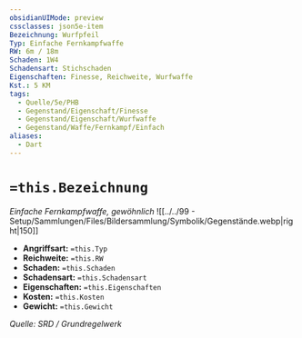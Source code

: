 ```yaml
---
obsidianUIMode: preview
cssclasses: json5e-item
Bezeichnung: Wurfpfeil
Typ: Einfache Fernkampfwaffe
RW: 6m / 18m
Schaden: 1W4
Schadensart: Stichschaden
Eigenschaften: Finesse, Reichweite, Wurfwaffe
Kst.: 5 KM
tags:
  - Quelle/5e/PHB
  - Gegenstand/Eigenschaft/Finesse
  - Gegenstand/Eigenschaft/Wurfwaffe
  - Gegenstand/Waffe/Fernkampf/Einfach
aliases:
  - Dart
---
```

# `=this.Bezeichnung`
*Einfache Fernkampfwaffe, gewöhnlich*
![[../../99 - Setup/Sammlungen/Files/Bildersammlung/Symbolik/Gegenstände.webp|right|150]]

- **Angriffsart:** `=this.Typ`
- **Reichweite:** `=this.RW`
- **Schaden:** `=this.Schaden`
- **Schadensart:** `=this.Schadensart`
- **Eigenschaften:** `=this.Eigenschaften`
- **Kosten:** `=this.Kosten`
- **Gewicht:** `=this.Gewicht`

*Quelle: SRD / Grundregelwerk*